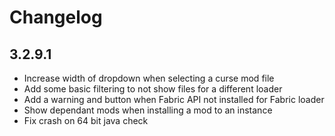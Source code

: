 # Changelog

## 3.2.9.1

-   Increase width of dropdown when selecting a curse mod file
-   Add some basic filtering to not show files for a different loader
-   Add a warning and button when Fabric API not installed for Fabric loader
-   Show dependant mods when installing a mod to an instance
-   Fix crash on 64 bit java check
